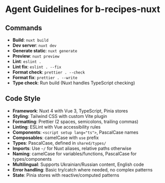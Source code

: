 # Agent Guidelines for b-recipes-nuxt

## Commands

- **Build**: `nuxt build`
- **Dev server**: `nuxt dev`
- **Generate static**: `nuxt generate`
- **Preview**: `nuxt preview`
- **Lint**: `eslint .`
- **Lint fix**: `eslint . --fix`
- **Format check**: `prettier . --check`
- **Format fix**: `prettier . --write`
- **Type check**: Run build (Nuxt handles TypeScript checking)

## Code Style

- **Framework**: Nuxt 4 with Vue 3, TypeScript, Pinia stores
- **Styling**: Tailwind CSS with custom Vite plugin
- **Formatting**: Prettier (2 spaces, semicolons, trailing commas)
- **Linting**: ESLint with Vue accessibility rules
- **Components**: `<script setup lang="ts">`, PascalCase names
- **Composables**: camelCase with `use` prefix
- **Types**: PascalCase, defined in `shared/types/`
- **Imports**: Use `~/` for Nuxt aliases, relative paths otherwise
- **Naming**: camelCase for variables/functions, PascalCase for types/components
- **Multilingual**: Supports Ukrainian/Russian content, English code
- **Error handling**: Basic try/catch where needed, no complex patterns
- **State**: Pinia stores with reactive/computed patterns